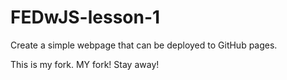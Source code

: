 # FEDwJS-lesson-1
Create a simple webpage that can be deployed to GitHub pages.

This is my fork. MY fork! Stay away!
